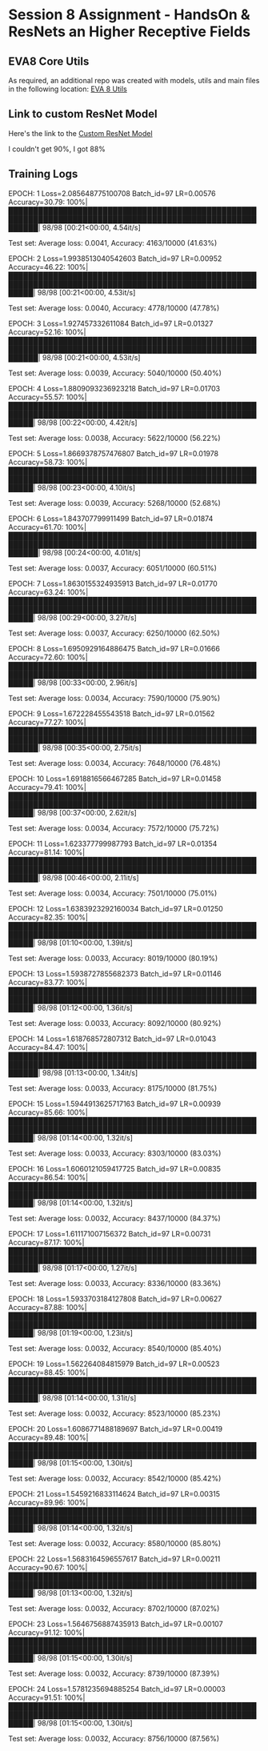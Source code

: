 # Session 8 Assignment - HandsOn & ResNets an Higher Receptive Fields

## EVA8 Core Utils

As required, an additional repo was created with models, utils and main files in the following location: [EVA 8 Utils](https://github.com/shivam13juna/eva8_utils.git)


## Link to custom ResNet Model

Here's the link to the [Custom ResNet Model](https://github.com/shivam13juna/eva8_utils/blob/master/models/s8_custom_resnet.py)


I couldn't get 90%, I got 88%
## Training Logs

EPOCH: 1
Loss=2.085648775100708 Batch_id=97 LR=0.00576 Accuracy=30.79: 100%|██████████████████████████████████████████████████████████████████████████████████████████████████████████| 98/98 [00:21<00:00,  4.54it/s]

Test set: Average loss: 0.0041, Accuracy: 4163/10000 (41.63%)

EPOCH: 2
Loss=1.9938513040542603 Batch_id=97 LR=0.00952 Accuracy=46.22: 100%|█████████████████████████████████████████████████████████████████████████████████████████████████████████| 98/98 [00:21<00:00,  4.53it/s]

Test set: Average loss: 0.0040, Accuracy: 4778/10000 (47.78%)

EPOCH: 3
Loss=1.927457332611084 Batch_id=97 LR=0.01327 Accuracy=52.16: 100%|██████████████████████████████████████████████████████████████████████████████████████████████████████████| 98/98 [00:21<00:00,  4.53it/s]

Test set: Average loss: 0.0039, Accuracy: 5040/10000 (50.40%)

EPOCH: 4
Loss=1.8809093236923218 Batch_id=97 LR=0.01703 Accuracy=55.57: 100%|█████████████████████████████████████████████████████████████████████████████████████████████████████████| 98/98 [00:22<00:00,  4.42it/s]

Test set: Average loss: 0.0038, Accuracy: 5622/10000 (56.22%)

EPOCH: 5
Loss=1.8669378757476807 Batch_id=97 LR=0.01978 Accuracy=58.73: 100%|█████████████████████████████████████████████████████████████████████████████████████████████████████████| 98/98 [00:23<00:00,  4.10it/s]

Test set: Average loss: 0.0039, Accuracy: 5268/10000 (52.68%)

EPOCH: 6
Loss=1.843707799911499 Batch_id=97 LR=0.01874 Accuracy=61.70: 100%|██████████████████████████████████████████████████████████████████████████████████████████████████████████| 98/98 [00:24<00:00,  4.01it/s]

Test set: Average loss: 0.0037, Accuracy: 6051/10000 (60.51%)

EPOCH: 7
Loss=1.8630155324935913 Batch_id=97 LR=0.01770 Accuracy=63.24: 100%|█████████████████████████████████████████████████████████████████████████████████████████████████████████| 98/98 [00:29<00:00,  3.27it/s]

Test set: Average loss: 0.0037, Accuracy: 6250/10000 (62.50%)

EPOCH: 8
Loss=1.6950929164886475 Batch_id=97 LR=0.01666 Accuracy=72.60: 100%|█████████████████████████████████████████████████████████████████████████████████████████████████████████| 98/98 [00:33<00:00,  2.96it/s]

Test set: Average loss: 0.0034, Accuracy: 7590/10000 (75.90%)

EPOCH: 9
Loss=1.672228455543518 Batch_id=97 LR=0.01562 Accuracy=77.27: 100%|██████████████████████████████████████████████████████████████████████████████████████████████████████████| 98/98 [00:35<00:00,  2.75it/s]

Test set: Average loss: 0.0034, Accuracy: 7648/10000 (76.48%)

EPOCH: 10
Loss=1.6918816566467285 Batch_id=97 LR=0.01458 Accuracy=79.41: 100%|█████████████████████████████████████████████████████████████████████████████████████████████████████████| 98/98 [00:37<00:00,  2.62it/s]

Test set: Average loss: 0.0034, Accuracy: 7572/10000 (75.72%)

EPOCH: 11
Loss=1.623377799987793 Batch_id=97 LR=0.01354 Accuracy=81.14: 100%|██████████████████████████████████████████████████████████████████████████████████████████████████████████| 98/98 [00:46<00:00,  2.11it/s]

Test set: Average loss: 0.0034, Accuracy: 7501/10000 (75.01%)

EPOCH: 12
Loss=1.6383923292160034 Batch_id=97 LR=0.01250 Accuracy=82.35: 100%|█████████████████████████████████████████████████████████████████████████████████████████████████████████| 98/98 [01:10<00:00,  1.39it/s]

Test set: Average loss: 0.0033, Accuracy: 8019/10000 (80.19%)

EPOCH: 13
Loss=1.5938727855682373 Batch_id=97 LR=0.01146 Accuracy=83.77: 100%|█████████████████████████████████████████████████████████████████████████████████████████████████████████| 98/98 [01:12<00:00,  1.36it/s]

Test set: Average loss: 0.0033, Accuracy: 8092/10000 (80.92%)

EPOCH: 14
Loss=1.618768572807312 Batch_id=97 LR=0.01043 Accuracy=84.47: 100%|██████████████████████████████████████████████████████████████████████████████████████████████████████████| 98/98 [01:13<00:00,  1.34it/s]

Test set: Average loss: 0.0033, Accuracy: 8175/10000 (81.75%)

EPOCH: 15
Loss=1.5944913625717163 Batch_id=97 LR=0.00939 Accuracy=85.66: 100%|█████████████████████████████████████████████████████████████████████████████████████████████████████████| 98/98 [01:14<00:00,  1.32it/s]

Test set: Average loss: 0.0033, Accuracy: 8303/10000 (83.03%)

EPOCH: 16
Loss=1.6060121059417725 Batch_id=97 LR=0.00835 Accuracy=86.54: 100%|█████████████████████████████████████████████████████████████████████████████████████████████████████████| 98/98 [01:14<00:00,  1.32it/s]

Test set: Average loss: 0.0032, Accuracy: 8437/10000 (84.37%)

EPOCH: 17
Loss=1.611171007156372 Batch_id=97 LR=0.00731 Accuracy=87.17: 100%|██████████████████████████████████████████████████████████████████████████████████████████████████████████| 98/98 [01:17<00:00,  1.27it/s]

Test set: Average loss: 0.0033, Accuracy: 8336/10000 (83.36%)

EPOCH: 18
Loss=1.5933703184127808 Batch_id=97 LR=0.00627 Accuracy=87.88: 100%|█████████████████████████████████████████████████████████████████████████████████████████████████████████| 98/98 [01:19<00:00,  1.23it/s]

Test set: Average loss: 0.0032, Accuracy: 8540/10000 (85.40%)

EPOCH: 19
Loss=1.562264084815979 Batch_id=97 LR=0.00523 Accuracy=88.45: 100%|██████████████████████████████████████████████████████████████████████████████████████████████████████████| 98/98 [01:14<00:00,  1.31it/s]

Test set: Average loss: 0.0032, Accuracy: 8523/10000 (85.23%)

EPOCH: 20
Loss=1.6086771488189697 Batch_id=97 LR=0.00419 Accuracy=89.48: 100%|█████████████████████████████████████████████████████████████████████████████████████████████████████████| 98/98 [01:15<00:00,  1.30it/s]

Test set: Average loss: 0.0032, Accuracy: 8542/10000 (85.42%)

EPOCH: 21
Loss=1.5459216833114624 Batch_id=97 LR=0.00315 Accuracy=89.96: 100%|█████████████████████████████████████████████████████████████████████████████████████████████████████████| 98/98 [01:14<00:00,  1.32it/s]

Test set: Average loss: 0.0032, Accuracy: 8580/10000 (85.80%)

EPOCH: 22
Loss=1.5683164596557617 Batch_id=97 LR=0.00211 Accuracy=90.67: 100%|█████████████████████████████████████████████████████████████████████████████████████████████████████████| 98/98 [01:13<00:00,  1.32it/s]

Test set: Average loss: 0.0032, Accuracy: 8702/10000 (87.02%)

EPOCH: 23
Loss=1.5646756887435913 Batch_id=97 LR=0.00107 Accuracy=91.12: 100%|█████████████████████████████████████████████████████████████████████████████████████████████████████████| 98/98 [01:15<00:00,  1.30it/s]

Test set: Average loss: 0.0032, Accuracy: 8739/10000 (87.39%)

EPOCH: 24
Loss=1.5781235694885254 Batch_id=97 LR=0.00003 Accuracy=91.51: 100%|█████████████████████████████████████████████████████████████████████████████████████████████████████████| 98/98 [01:15<00:00,  1.30it/s]

Test set: Average loss: 0.0032, Accuracy: 8756/10000 (87.56%)
